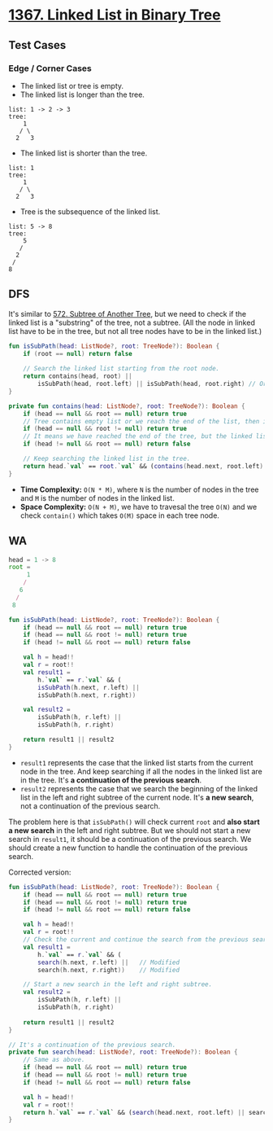# [1367. Linked List in Binary Tree](https://leetcode.com/problems/linked-list-in-binary-tree/description/)

## Test Cases
### Edge / Corner Cases
* The linked list or tree is empty.
* The linked list is longer than the tree.
```
list: 1 -> 2 -> 3
tree: 
    1
   / \
  2   3
```

* The linked list is shorter than the tree.
```
list: 1
tree: 
    1
   / \
  2   3
```

* Tree is the subsequence of the linked list.
```
list: 5 -> 8
tree: 
    5
   / 
  2  
 / 
8
```

## DFS
It's similar to [572. Subtree of Another Tree](../leetcode/572.subtree-of-another-tree.md), but we need to check if the linked list is a "substring" of the tree, not a subtree. (All the node in linked list have to be in the tree, but not all tree nodes have to be in the linked list.)

```kotlin
fun isSubPath(head: ListNode?, root: TreeNode?): Boolean {
    if (root == null) return false
    
    // Search the linked list starting from the root node.
    return contains(head, root) ||
        isSubPath(head, root.left) || isSubPath(head, root.right) // Or search the linked list in the left and right subtree.
}

private fun contains(head: ListNode?, root: TreeNode?): Boolean {
    if (head == null && root == null) return true
    // Tree contains empty list or we reach the end of the list, then it's a subpath.
    if (head == null && root != null) return true
    // It means we have reached the end of the tree, but the linked list is not found.
    if (head != null && root == null) return false

    // Keep searching the linked list in the tree.
    return head.`val` == root.`val` && (contains(head.next, root.left) || contains(head.next, root.right))
}
```

* **Time Complexity:** `O(N * M)`, where `N` is the number of nodes in the tree and `M` is the number of nodes in the linked list.
* **Space Complexity:** `O(N + M)`, we have to travesal the tree `O(N)` and we check `contain()` which takes `O(M)` space in each tree node.


## WA
```js
head = 1 -> 8
root =
     1
    /
   6
  /
 8
```
```kotlin
fun isSubPath(head: ListNode?, root: TreeNode?): Boolean {
    if (head == null && root == null) return true
    if (head == null && root != null) return true
    if (head != null && root == null) return false

    val h = head!!
    val r = root!!
    val result1 = 
        h.`val` == r.`val` && (
        isSubPath(h.next, r.left) ||
        isSubPath(h.next, r.right))

    val result2 = 
        isSubPath(h, r.left) ||
        isSubPath(h, r.right)

    return result1 || result2
}
```

* `result1` represents the case that the linked list starts from the current node in the tree. And keep searching if all the nodes in the linked list are in the tree. It's **a continuation of the previous search**.
* `result2` represents the case that we search the beginning of the linked list in the left and right subtree of the current node. It's **a new search**, not a continuation of the previous search.

The problem here is that `isSubPath()` will check current `root` and **also start a new search** in the left and right subtree. But we should not start a new search in `result1`, it should be a continuation of the previous search. We should create a new function to handle the continuation of the previous search.

Corrected version:
```kotlin
fun isSubPath(head: ListNode?, root: TreeNode?): Boolean {
    if (head == null && root == null) return true
    if (head == null && root != null) return true
    if (head != null && root == null) return false

    val h = head!!
    val r = root!!
    // Check the current and continue the search from the previous search.
    val result1 = 
        h.`val` == r.`val` && (
        search(h.next, r.left) ||   // Modified
        search(h.next, r.right))    // Modified

    // Start a new search in the left and right subtree.
    val result2 = 
        isSubPath(h, r.left) ||
        isSubPath(h, r.right)
    
    return result1 || result2
}

// It's a continuation of the previous search.
private fun search(head: ListNode?, root: TreeNode?): Boolean {
    // Same as above.
    if (head == null && root == null) return true
    if (head == null && root != null) return true
    if (head != null && root == null) return false

    val h = head!!
    val r = root!!
    return h.`val` == r.`val` && (search(head.next, root.left) || search(head.next, root.right))
}
```